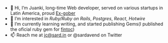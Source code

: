 
* 👋 Hi, I’m Juanki, long-time Web developer, served on various startups in Latin America, proud [Ex-gober](https://www.getonbrd.com/blog/of-course-we-interfere-in-the-market) 
* 👀 I’m interested in *Ruby/Ruby on Rails*, *Postgres*, *React*, *Hotwire*
* 🌱 I’m currently learning writing, and started publishing Gems(I published the oficial ruby gem for [fintoc](https://github.com/fintoc-com/fintoc-ruby))
* 📫 Reach me at jc@sard.in or @sardavend on Twitter

<!--
**sardavend/sardavend** is a ✨ _special_ ✨ repository because its `README.md` (this file) appears on your GitHub profile.

Here are some ideas to get you started:

- 🔭 I’m currently working on ...
- 🌱 I’m currently learning ...
- 👯 I’m looking to collaborate on ...
- 🤔 I’m looking for help with ...
- 💬 Ask me about ...
- 📫 How to reach me: ...
- 😄 Pronouns: ...
- ⚡ Fun fact: ...
-->
